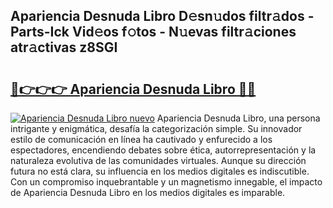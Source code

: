 ## Apariencia Desnuda Libro D𝚎sn𝚞dos filtr𝚊dos - Parts-Ick Vid𝚎os f𝚘tos - N𝚞evas filtr𝚊ciones atr𝚊ctivas z8SGI

# <h2><a href="http://mbbahs.tromn.icu/?c=Apariencia+Desnuda+Libro">🔗👉👉👉 Apariencia Desnuda Libro 🔗🔗</a></h2>

[![Apariencia Desnuda Libro nuevo](https://i.imgur.com/pEAQMta.gif)](http://mbbahs.tromn.icu/?c=Apariencia+Desnuda+Libro)
Apariencia Desnuda Libro, una persona intrigante y enigmática, desafía la categorización simple. Su innovador estilo de comunicación en línea ha cautivado y enfurecido a los espectadores, encendiendo debates sobre ética, autorrepresentación y la naturaleza evolutiva de las comunidades virtuales. Aunque su dirección futura no está clara, su influencia en los medios digitales es indiscutible. Con un compromiso inquebrantable y un magnetismo innegable, el impacto de Apariencia Desnuda Libro en los medios digitales es imparable.
